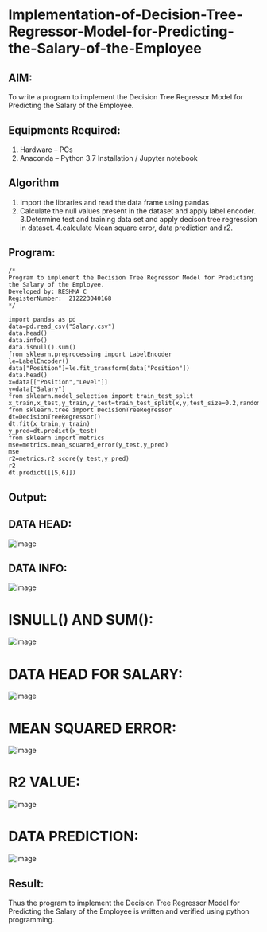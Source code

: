 # Implementation-of-Decision-Tree-Regressor-Model-for-Predicting-the-Salary-of-the-Employee

## AIM:
To write a program to implement the Decision Tree Regressor Model for Predicting the Salary of the Employee.

## Equipments Required:
1. Hardware – PCs
2. Anaconda – Python 3.7 Installation / Jupyter notebook

## Algorithm

  1. Import the libraries and read the data frame using pandas
  2. Calculate the null values present in the dataset and apply label encoder.
  3.Determine test and training data set and apply decison tree regression in dataset.
  4.calculate Mean square error, data prediction and r2.


## Program:
```
/*
Program to implement the Decision Tree Regressor Model for Predicting the Salary of the Employee.
Developed by: RESHMA C
RegisterNumber:  212223040168
*/
```
```
import pandas as pd
data=pd.read_csv("Salary.csv")
data.head()
data.info()
data.isnull().sum()
from sklearn.preprocessing import LabelEncoder
le=LabelEncoder()
data["Position"]=le.fit_transform(data["Position"])
data.head()
x=data[["Position","Level"]]
y=data["Salary"]
from sklearn.model_selection import train_test_split
x_train,x_test,y_train,y_test=train_test_split(x,y,test_size=0.2,random_state=2)
from sklearn.tree import DecisionTreeRegressor
dt=DecisionTreeRegressor()
dt.fit(x_train,y_train)
y_pred=dt.predict(x_test)
from sklearn import metrics
mse=metrics.mean_squared_error(y_test,y_pred)
mse
r2=metrics.r2_score(y_test,y_pred)
r2
dt.predict([[5,6]])

```

## Output:
## DATA HEAD:

 ![image](https://github.com/user-attachments/assets/2e2350c0-3cf1-46af-8534-f60d94fa6bd5)


## DATA INFO:

![image](https://github.com/user-attachments/assets/74a9e7a5-9f15-4074-9cd1-07cd64179fa2)


# ISNULL() AND SUM():

![image](https://github.com/user-attachments/assets/6acb83f7-c556-4971-a723-91edb5290a02)


# DATA HEAD FOR SALARY:

![image](https://github.com/user-attachments/assets/d960396b-5553-45d9-bbe7-f5bc9496615a)


# MEAN SQUARED ERROR:

![image](https://github.com/user-attachments/assets/c8795565-7d7c-4bbb-bb7c-bc845e6a01ae)

# R2 VALUE:

![image](https://github.com/user-attachments/assets/d5e19a9d-cb22-43b0-a886-7e0c265b5f16)

# DATA PREDICTION:

![image](https://github.com/user-attachments/assets/c4061e08-bcd1-4564-ac1b-374792f0adaf)

## Result:
Thus the program to implement the Decision Tree Regressor Model for Predicting the Salary of the Employee is written and verified using python programming.

